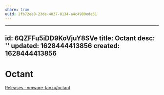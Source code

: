 ```yaml
---
share: true
uuid: 2fb72ee8-23de-4037-8134-a4c4980ede51
---
```

---
id: 6QZFFu5iDD9KoVjuY8SVe
title: Octant
desc: ''
updated: 1628444413856
created: 1628444413856
---
# Octant
[Releases · vmware-tanzu/octant](https://github.com/vmware-tanzu/octant/releases)

